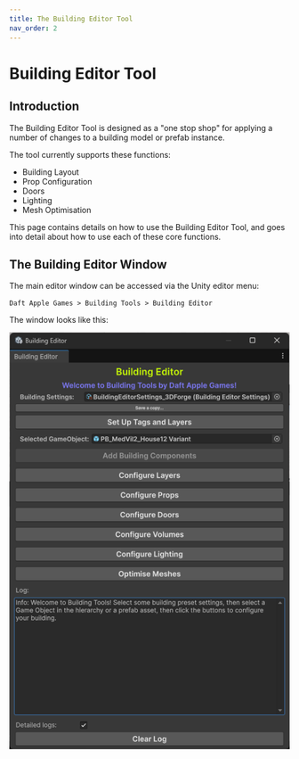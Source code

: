```yaml
---
title: The Building Editor Tool
nav_order: 2
---
```


# Building Editor Tool

## Introduction

The Building Editor Tool is designed as a "one stop shop" for applying a number of changes to a building model or prefab instance.

The tool currently supports these functions:

- Building Layout 
- Prop Configuration
- Doors
- Lighting
- Mesh Optimisation 

This page contains details on how to use the Building Editor Tool, and goes into detail about how to use each of these core functions.

## The Building Editor Window

The main editor window can be accessed via the Unity editor menu:

```
Daft Apple Games > Building Tools > Building Editor
```

The window looks like this:

![](.\media\buildingeditorwindow.png)
